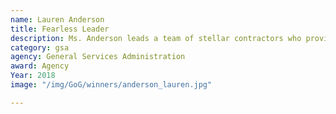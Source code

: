```yaml
---
name: Lauren Anderson
title: Fearless Leader
description: Ms. Anderson leads a team of stellar contractors who provide invaluable service to their clients at GSA.
category: gsa
agency: General Services Administration
award: Agency
Year: 2018
image: "/img/GoG/winners/anderson_lauren.jpg"

---
```

